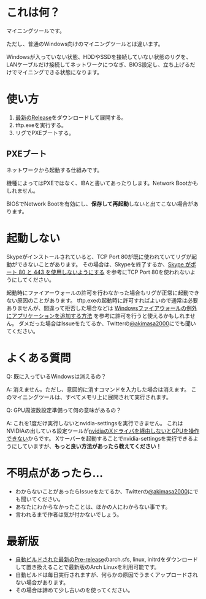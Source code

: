# これは何？
マイニングツールです。

ただし、普通のWindows向けのマイニングツールとは違います。

Windowsが入っていない状態、HDDやSSDを接続していない状態のリグを、
LANケーブルだけ接続してネットワークにつなぎ、BIOS設定し、立ち上げるだけでマイニングできる状態になります。
# 使い方
1. [最新のRelease](https://github.com/akimasa/ArchDisklessMiner/releases/latest)をダウンロードして展開する。
2. tftp.exeを実行する。
3. リグでPXEブートする。
## PXEブート
ネットワークから起動する仕組みです。

機種によってはPXEではなく、IBAと書いてあったりします。Network Bootかもしれません。

BIOSでNetwork Bootを有効にし、**保存して再起動**しないと出てこない場合があります。
# 起動しない
Skypeがインストールされていると、TCP Port 80が既に使われていてリグが起動ができないことがあります。
その場合は、Skypeを終了するか、[Skype がポート 80 と 443 を使用しないようにする](http://blog.nnasaki.com/entry/2015/11/20/151532)
を参考にTCP Port 80を使われないようにしてください。

起動時にファイアーウォールの許可を行わなかった場合もリグが正常に起動できない原因のことがあります。
tftp.exeの起動時に許可すればよいので通常は必要ありませんが、間違って拒否した場合などは
[Windowsファイアウォールの例外にアプリケーションを追加する方法](http://faq.buffalo.jp/app/answers/detail/a_id/792)
を参考に許可を行うと使えるかもしれません。
ダメだった場合はIssueをたてるか、Twitterの[@akimasa2000](https://twitter.com/akimasa2000)にでも聞いてください。
# よくある質問
Q: 既に入っているWindowsは消えるの？

A: 消えません。ただし、意図的に消すコマンドを入力した場合は消えます。
このマイニングツールは、すべてメモリ上に展開されて実行されます。

Q: GPU周波数設定準備って何の意味があるの？

A: これを1度だけ実行しないとnvidia-settingsを実行できません。
これはNVIDIAの出している設定ツールが[nvidiaのXドライバを経由しないとGPUを操作できない](https://unix.stackexchange.com/questions/387546/nvidia-settings-without-nvidia-dedicated-x-server)からです。
Xサーバーを起動することでnvidia-settingsを実行できるようにしていますが、**もっと良い方法があったら教えてください！**
# 不明点があったら…
- わからないことがあったらIssueをたてるか、Twitterの[@akimasa2000](https://twitter.com/akimasa2000)にでも聞いてください。
- あなたにわからなかったことは、ほかの人にわからない事です。
- 言われるまで作者は気が付かないでしょう。
# 最新版
- [自動ビルドされた最新のPre-release](https://github.com/akimasa/ArchDisklessMiner/releases/)のarch.sfs, linux, initrdをダウンロードして置き換えることで最新版のArch Linuxを利用可能です。
- 自動ビルドは毎日実行されますが、何らかの原因でうまくアップロードされない場合があります。
- その場合は諦めて少し古いのを使ってください。